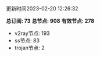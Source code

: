 更新时间2023-02-20 12:26:32

**总订阅: 73**
**总节点: 908**
**有效节点: 278**
- v2ray节点: 193
- ss节点: 83
- trojan节点: 2
